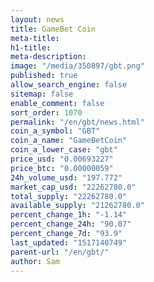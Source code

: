 ```yaml
---
layout: news
title: GameBet Coin
meta-title: 
h1-title: 
meta-description: 
image: "/media/350897/gbt.png"
published: true
allow_search_engine: false
sitemap: false
enable_comment: false
sort_order: 1070
permalink: "/en/gbt/news.html"
coin_a_symbol: "GBT"
coin_a_name: "GameBetCoin"
coin_a_lower_case: "gbt"
price_usd: "0.00693227"
price_btc: "0.00000059"
24h_volume_usd: "197.772"
market_cap_usd: "22262780.0"
total_supply: "22262780.0"
available_supply: "21262780.0"
percent_change_1h: "-1.14"
percent_change_24h: "90.07"
percent_change_7d: "93.9"
last_updated: "1517140749"
parent-url: "/en/gbt/"
author: Sam
---
```


